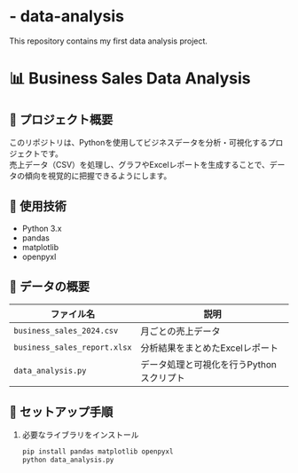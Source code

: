 # - data-analysis
This repository contains my first data analysis project.

# 📊 Business Sales Data Analysis

## 📝 プロジェクト概要
このリポジトリは、Pythonを使用してビジネスデータを分析・可視化するプロジェクトです。  
売上データ（CSV）を処理し、グラフやExcelレポートを生成することで、データの傾向を視覚的に把握できるようにします。

## 🔧 使用技術
- Python 3.x
- pandas
- matplotlib
- openpyxl

## 📂 データの概要
| ファイル名 | 説明 |
|------------|----------------------|
| `business_sales_2024.csv` | 月ごとの売上データ |
| `business_sales_report.xlsx` | 分析結果をまとめたExcelレポート |
| `data_analysis.py` | データ処理と可視化を行うPythonスクリプト |

## 🚀 セットアップ手順
1. 必要なライブラリをインストール  
   ```bash
   pip install pandas matplotlib openpyxl
   python data_analysis.py
   ```
